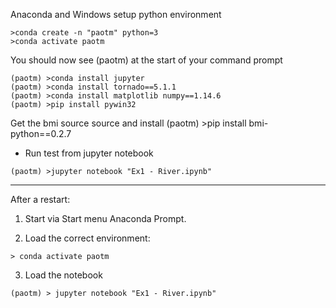 Anaconda and Windows setup python environment 

```
>conda create -n "paotm" python=3
>conda activate paotm
```

You should now see (paotm) at the start of your command prompt

```
(paotm) >conda install jupyter
(paotm) >conda install tornado==5.1.1
(paotm) >conda install matplotlib numpy==1.14.6
(paotm) >pip install pywin32
```

Get the bmi source source and install 
(paotm) >pip install bmi-python==0.2.7

* Run test from jupyter notebook

```
(paotm) >jupyter notebook "Ex1 - River.ipynb"
```


------------------------------------------------------------------------------
After a restart:
1. Start via Start menu Anaconda Prompt. 
 
2. Load the correct environment:
```
> conda activate paotm
```
 
3. Load the notebook 
```
(paotm) > jupyter notebook "Ex1 - River.ipynb"
```
